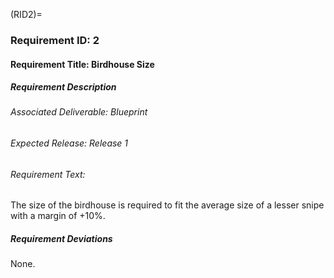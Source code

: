 (RID2)=

### Requirement ID: 2

#### Requirement Title: Birdhouse Size

##### Requirement Description

###### Associated Deliverable: Blueprint

###### Expected Release: Release 1

###### Requirement Text:

The size of the birdhouse is required to fit the average size of a lesser snipe
with a margin of +10%.

##### Requirement Deviations

None.

